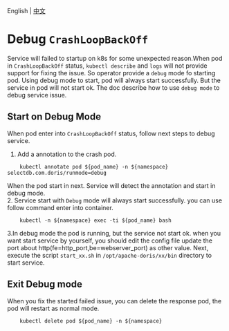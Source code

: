 English | [中文](doris_debug_crashloopbackoff_ch.md)

# Debug `CrashLoopBackOff`
Service will failed to startup on k8s for some unexpected reason.When pod in `CrashLoopBackOff` status, `kubectl describe` and `logs` will not provide support for fixing the issue.
So operator provide a `debug` mode fo starting pod. Using debug mode to start, pod will always start successfully. But the service in pod will not start ok. The doc describe how to use `debug mode` to debug service issue.
## Start on Debug Mode
When pod enter into `CrashLoopBackOff` status, follow next steps to debug service.
1. Add a annotation to the crash pod.
```
    kubectl annotate pod ${pod_name} -n ${namespace} selectdb.com.doris/runmode=debug
```
When the pod start in next. Service will detect the annotation and start in debug mode.  
2. Service start with `Debug` mode will always start successfully. you can use follow command enter into container.
```
    kubectl -n ${namespace} exec -ti ${pod_name} bash
```
3.In debug mode the pod is running, but the service not start ok. when you want start service by yourself, you should edit the config file update the port about http(fe=http_port,be=webserver_port) as other value. Next, execute the script `start_xx.sh` in `/opt/apache-doris/xx/bin` directory to start service.
## Exit Debug mode
When you fix the started failed issue, you can delete the response pod, the pod will restart as normal mode.
```
    kubectl delete pod ${pod_name} -n ${namespace}
```